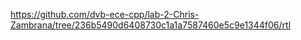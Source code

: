 https://github.com/dvb-ece-cpp/lab-2-Chris-Zambrana/tree/236b5490d6408730c1a1a7587460e5c9e1344f06/rtl
